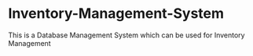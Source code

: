 # Inventory-Management-System
This is a Database Management System which can be used for Inventory Management 
